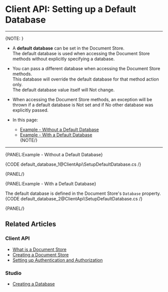 # Client API: Setting up a Default Database

---
{NOTE: }


* A **default database** can be set in the Document Store.  
The default database is used when accessing the Document Store methods without explicitly specifying a database.  

* You can pass a different database when accessing the Document Store methods.  
This database will override the default database for that method action only.  
The default database value itself will Not change.  

* When accessing the Document Store methods, an exception will be thrown if a default database is Not set and if No other database was 
explicitly passed.  

* In this page:  
  * [Example - Without a Default Database](../client-api/setting-up-default-database#example---without-a-default-database)  
  * [Example - With a Default Database](../client-api/setting-up-default-database#example---with-a-default-database)  
{NOTE/}

---
{PANEL:Example - Without a Default Database}

{CODE default_database_1@ClientApi\SetupDefaultDatabase.cs /}

{PANEL/}

{PANEL:Example - With a Default Database}

The default database is defined in the Document Store's `Database` property.
{CODE default_database_2@ClientApi\SetupDefaultDatabase.cs /}

{PANEL/}
## Related Articles

### Client API

- [What is a Document Store](../client-api/what-is-a-document-store)
- [Creating a Document Store](../client-api/creating-document-store)
- [Setting up Authentication and Authorization](../client-api/setting-up-authentication-and-authorization)

### Studio

- [Creating a Database](../studio/database/create-new-database/general-flow)
